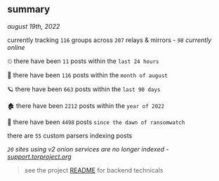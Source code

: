 
## summary
_august 19th, 2022_

currently tracking `116` groups across `207` relays & mirrors - _`98` currently online_

⏲ there have been `11` posts within the `last 24 hours`

🦈 there have been `116` posts within the `month of august`

🪐 there have been `663` posts within the `last 90 days`

🏚 there have been `2212` posts within the `year of 2022`

🦕 there have been `4498` posts `since the dawn of ransomwatch`

there are `55` custom parsers indexing posts

_`20` sites using v2 onion services are no longer indexed - [support.torproject.org](https://support.torproject.org/onionservices/v2-deprecation/)_

> see the project [README](https://github.com/joshhighet/ransomwatch#ransomwatch--) for backend technicals
